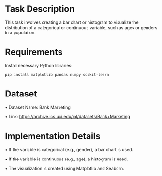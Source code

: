 # Task Description
This task involves creating a bar chart or histogram to visualize the distribution of a categorical or continuous variable, such as ages or genders in a population.

# Requirements
Install necessary Python libraries:

    pip install matplotlib pandas numpy scikit-learn
# Dataset

• Dataset Name: Bank Marketing

• Link: https://archive.ics.uci.edu/ml/datasets/Bank+Marketing

# Implementation Details

• If the variable is categorical (e.g., gender), a bar chart is used.

• If the variable is continuous (e.g., age), a histogram is used.

• The visualization is created using Matplotlib and Seaborn.
